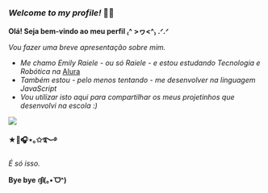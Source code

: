 ### _Welcome to my profile!_ 🍓✨

  **Olá! Seja bem-vindo ao meu perfil ₍^ >ヮ<^₎ .ᐟ.ᐟ**

 
 *Vou fazer uma breve apresentação sobre mim.*
- *Me chamo Emily Raiele - ou só Raiele - e estou estudando Tecnologia e Robótica na* [Alura](https://cursos.alura.com.br/user/00001250373839SP)
- *Também estou - pelo menos tentando - me desenvolver na linguagem JavaScript*
- *Vou utilizar isto aqui para compartilhar os meus projetinhos que desenvolvi na escola :)*
  

![](https://media.tenor.com/9BZPET6yWXIAAAAM/stray-kids-skz.gif)

**★🎸🎧⋆｡✩࿐࿔**

  *É só isso.*

  **Bye bye ദ്ദി(｡•̀ ᗜ^)**


